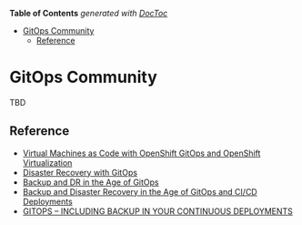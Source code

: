 <!-- START doctoc generated TOC please keep comment here to allow auto update -->
<!-- DON'T EDIT THIS SECTION, INSTEAD RE-RUN doctoc TO UPDATE -->
**Table of Contents**  *generated with [DocToc](https://github.com/thlorenz/doctoc)*

- [GitOps Community](#gitops-community)
  - [Reference](#reference)

<!-- END doctoc generated TOC please keep comment here to allow auto update -->

# GitOps Community

TBD

## Reference
- [Virtual Machines as Code with OpenShift GitOps and OpenShift Virtualization](https://cloud.redhat.com/blog/virtual-machines-as-code-with-openshift-gitops-and-openshift-virtualization)
- [Disaster Recovery with GitOps](https://cloud.redhat.com/blog/disaster-recovery-with-gitops)
- [Backup and DR in the Age of GitOps](https://containerjournal.com/topics/container-security/backup-and-dr-in-the-age-of-gitops/)
- [Backup and Disaster Recovery in the Age of GitOps and CI/CD Deployments](https://dzone.com/articles/backup-and-disaster-recovery-in-the-age-of-gitops)
- [GITOPS – INCLUDING BACKUP IN YOUR CONTINUOUS DEPLOYMENTS](https://vzilla.co.uk/vzilla-blog/gitops-including-backup-in-your-continuous-deployments)
